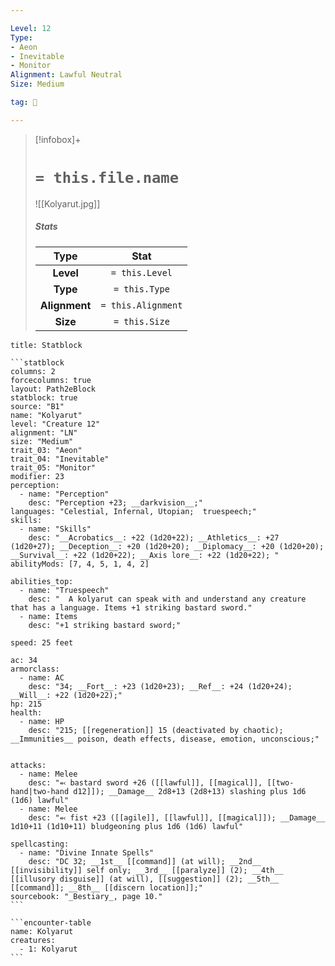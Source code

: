 ```yaml
---

Level: 12
Type:
- Aeon
- Inevitable
- Monitor
Alignment: Lawful Neutral
Size: Medium

tag: 👹

---
```


> [!infobox]+
> #  `= this.file.name`
> ![[Kolyarut.jpg]]
> ##### Stats
> Type | Stat |
> :---:|:---:|
> **Level** | `= this.Level` |
> **Type** | `= this.Type` |
> **Alignment** | `= this.Alignment` |
> **Size** | `= this.Size` |



````ad-info
title: Statblock

```statblock
columns: 2
forcecolumns: true
layout: Path2eBlock
statblock: true
source: "B1"
name: "Kolyarut"
level: "Creature 12"
alignment: "LN"
size: "Medium"
trait_03: "Aeon"
trait_04: "Inevitable"
trait_05: "Monitor"
modifier: 23
perception:
  - name: "Perception"
    desc: "Perception +23; __darkvision__;"
languages: "Celestial, Infernal, Utopian;  truespeech;"
skills:
  - name: "Skills"
    desc: "__Acrobatics__: +22 (1d20+22); __Athletics__: +27 (1d20+27); __Deception__: +20 (1d20+20); __Diplomacy__: +20 (1d20+20); __Survival__: +22 (1d20+22); __Axis lore__: +22 (1d20+22); "
abilityMods: [7, 4, 5, 1, 4, 2]

abilities_top:
  - name: "Truespeech"
    desc: "  A kolyarut can speak with and understand any creature that has a language. Items +1 striking bastard sword."
  - name: Items
    desc: "+1 striking bastard sword;"

speed: 25 feet

ac: 34
armorclass:
  - name: AC
    desc: "34; __Fort__: +23 (1d20+23); __Ref__: +24 (1d20+24); __Will__: +22 (1d20+22);"
hp: 215
health:
  - name: HP
    desc: "215; [[regeneration]] 15 (deactivated by chaotic); __Immunities__ poison, death effects, disease, emotion, unconscious;"


attacks:
  - name: Melee
    desc: "⬻ bastard sword +26 ([[lawful]], [[magical]], [[two-hand|two-hand d12]]); __Damage__ 2d8+13 (2d8+13) slashing plus 1d6 (1d6) lawful"
  - name: Melee
    desc: "⬻ fist +23 ([[agile]], [[lawful]], [[magical]]); __Damage__ 1d10+11 (1d10+11) bludgeoning plus 1d6 (1d6) lawful"

spellcasting:
  - name: "Divine Innate Spells"
    desc: "DC 32; __1st__ [[command]] (at will); __2nd__ [[invisibility]] self only; __3rd__ [[paralyze]] (2); __4th__ [[illusory disguise]] (at will), [[suggestion]] (2); __5th__ [[command]]; __8th__ [[discern location]];"
sourcebook: "_Bestiary_, page 10."
```

```encounter-table
name: Kolyarut
creatures:
  - 1: Kolyarut
```

````


